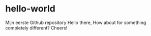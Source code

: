 # hello-world
Mijn eerste Github repository
Hello there,
How about for something completely different?
Cheers!
